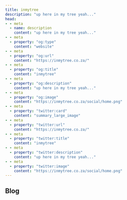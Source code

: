 ```yaml
---
title: inmytree
description: "up here in my tree yeah..."
head:
- - meta
  - name: description
    content: "up here in my tree yeah..."
- - meta
  - property: "og:type"
    content: "website"
- - meta
  - property: "og:url"
    content: "https://inmytree.co.za/"
- - meta
  - property: "og:title"
    content: "inmytree"
- - meta
  - property: "og:description"
    content: "up here in my tree yeah..."
- - meta
  - property: "og:image"
    content: "https://inmytree.co.za/social/home.png"
- - meta
  - property: "twitter:card"
    content: "summary_large_image"
- - meta
  - property: "twitter:url"
    content: "https://inmytree.co.za/"
- - meta
  - property: "twitter:title"
    content: "inmytree"
- - meta
  - property: "twitter:description"
    content: "up here in my tree yeah..."
- - meta
  - property: "twitter:image"
    content: "https://inmytree.co.za/social/home.png"
---
```


## Blog

<Posts/>
